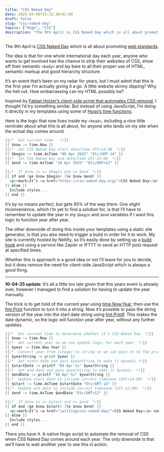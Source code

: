 ```yaml
---
title: "CSS Naked Day"
date: 2025-04-08T15:31:18+01:00
draft: false
slug: "css-naked-day"
topics: ["Hugo", "CSS"]
description: "The 9th April is CSS Naked Day which is all about promoting web standards."
---
```


The 9th April is [CSS Naked Day](https://css-naked-day.org/) which is all about promoting [web standards](https://www.w3.org/standards/).

The idea is that for one whole international day each year, anyone who wants to get involved has the chance to strip their websites of CSS, show off their semantic `<body>` and lay bare to all their proper use of HTML, semantic markup and good hierarchy structure. 

It’s an event that’s been on my radar for years, but I must admit that this is the first year I’m actually giving it a go. A little website skinny dipping? Why the hell not. How embarrassing can my HTML possibly be?

Inspired by [Fabian Holzer’s client-side script that automates CSS removal](https://holzer.online/articles/2025/06-04-naked-css-day/), I thought I’d try something similar. But instead of using JavaScript, I’m  doing it directly in my templates using some of [Hugo’s time functions](https://gohugo.io/quick-reference/functions/#time).

Here is the logic that now lives inside my `<head>`, including a nice little reminder about what this is all about, for anyone who lands on my site when the actual day comes around.

```go
{{/*  Get current time   */}}
{{ $now := time.Now }}
{{/*  Set CSS Naked Day start date/time UTC+14:00  */}}
{{ $begin := time.AsTime "09 Apr 2025" "Etc/GMT-14" }}
{{/*  Set CSS Naked Day end date/time UTC-12:00  */}}
{{ $end := time.AsTime "10 Apr 2025" "Etc/GMT+12" }}

{{/*  If $now is >= $begin and <= $end  */}}
{{ if and (ge $now $begin) (le $now $end) }}
  <p><mark>It’s <a href="https://css-naked-day.org/">CSS Naked Day</a> somewhere in the world!</mark></p>
{{ else }}
  Include styles...
{{ end }}
```

It’s by no means perfect, but gets 95% of the way there. One slight inconvenience, which I’m yet to find a solution for, is that I’ll have to remember to update the year in my `$begin` and `$end` variables if I want this logic to function year after year.

The other downside of doing this inside your templates using a static site generator, is that you also need to trigger a build in order for it to work. My site is currently hosted by Netlify, so it’s easily done by setting up a [build hook](https://docs.netlify.com/configure-builds/build-hooks/) and using a service like Zapier or IFTTT to send an HTTP post request at specified times.

Whether this is approach is a good idea or not I’ll leave for you to decide, but it does remove the need for client-side JavaScript which is always a good thing.

---

**10-04-25 update**: It’s all a little too late given that this years event is already over, however I managed to find a solution for having to update the year manually. 

The trick is to get hold of the current year using [time.Now.Year](https://gohugo.io/functions/time/now/), then use the [fmt.Print](https://gohugo.io/functions/fmt/print/) function to turn it into a string. Now it’s possible to pass the string version of the year into the start date string using [fmt.Printf](https://gohugo.io/functions/fmt/printf/). This makes the date dynamic, so the logic will function year after year, without any further updates.

```go
{{/*  Get current time to determine whether it’s CSS Naked Day  */}}
{{ $now := time.Now }}
{{/*  Get current year so we can update logic for each year  */}}
{{ $year := time.Now.Year }}
{{/*  Convert year from integer to string so we can pass it to the printf function  */}}
{{ $yearString := print $year }}
{{/*  Set start date and pass $yearString to make it dynamic */}}
{{ $startDate := printf "09 Apr %s" $yearString }}
{{/*  Set end date and pass $yearString to make it dynamic  */}}
{{ $endDate := printf "10 Apr %s" $yearString }}
{{/*  Update start date to include correct timezone (UTC+14:00)  */}}
{{ $start := time.AsTime $startDate "Etc/GMT-14" }}
{{/*  Update end date to include correct timezone (UTC-12:00)  */}}
{{ $end := time.AsTime $endDate "Etc/GMT+12" }}

{{/*  If $now is >= $start and <= $end  */}}
{{ if and (ge $now $start) (le $now $end) }}
  <p><mark>It’s <a href="/writing/css-naked-day/">CSS Naked Day</a> somewhere in the world!</mark></p>
{{ else }}
  Include styles...
{{ end }}
```

There you have it. A native Hugo script to automate the removal of CSS when CSS Naked Day comes around each year. The only downside is that we’ll have to wait another year to see this in action.